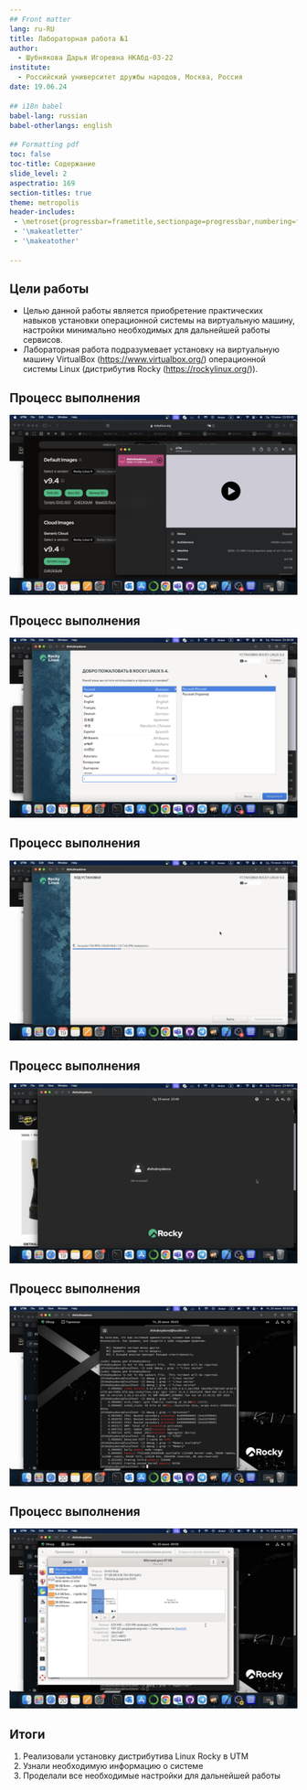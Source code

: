 ```yaml
---
## Front matter
lang: ru-RU
title: Лабораторная работа №1
author:
  - Шубнякова Дарья Игоревна НКАбд-03-22
institute:
  - Российский университет дружбы народов, Москва, Россия
date: 19.06.24

## i18n babel
babel-lang: russian
babel-otherlangs: english

## Formatting pdf
toc: false
toc-title: Содержание
slide_level: 2
aspectratio: 169
section-titles: true
theme: metropolis
header-includes:
 - \metroset{progressbar=frametitle,sectionpage=progressbar,numbering=fraction}
 - '\makeatletter'
 - '\makeatother'
 
---
```


## Цели работы

* Целью данной работы является приобретение практических навыков установки операционной системы на виртуальную машину, настройки минимально необходимых для дальнейшей работы сервисов.
* Лабораторная работа подразумевает установку на виртуальную машину VirtualBox (https://www.virtualbox.org/) операционной системы Linux (дистрибутив Rocky (https://rockylinux.org/)).

## Процесс выполнения

![Загрузка iso-файла в виртуальную машину UTM](image/1.png)

## Процесс выполнения

![Выбор языка и региона](image/2.png)

## Процесс выполнения

![Загрузка Linux Rocky](image/3.png)

## Процесс выполнения

![Вход под своим именем](image/4.png)

## Процесс выполнения

![Необходимые в задании данные](image/5.png)

## Процесс выполнения

![Тип файловой системы корневого раздела](image/6.png)

## Итоги

1. Реализовали установку дистрибутива Linux Rocky в UTM
2. Узнали необходимую информацию о системе
3. Проделали все необходимые настройки для дальнейшей работы





